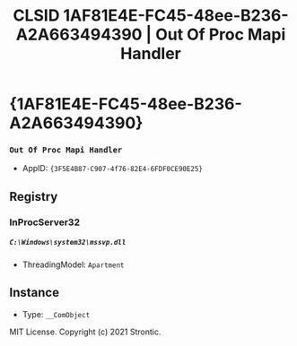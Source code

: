 ﻿---
title: "CLSID 1AF81E4E-FC45-48ee-B236-A2A663494390 | Out Of Proc Mapi Handler"
excerpt: What is COM-Object CLSID 1AF81E4E-FC45-48ee-B236-A2A663494390?
---

# {1AF81E4E-FC45-48ee-B236-A2A663494390}

### `Out Of Proc Mapi Handler`
* AppID: `{3F5E4B87-C907-4f76-82E4-6FDF0CE90E25}`

## Registry


### InProcServer32

##### `C:\Windows\system32\mssvp.dll`
* ThreadingModel: `Apartment`

## Instance

* Type: `__ComObject`

MIT License. Copyright (c) 2021 Strontic.



